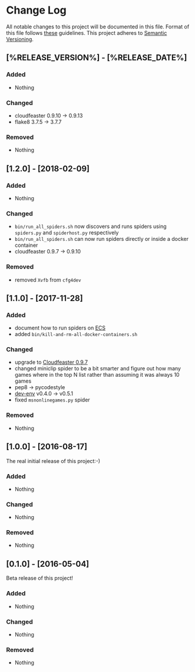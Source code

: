 # Change Log

All notable changes to this project will be documented in this file.
Format of this file follows [these](http://keepachangelog.com/) guidelines.
This project adheres to [Semantic Versioning](http://semver.org/).

## [%RELEASE_VERSION%] - [%RELEASE_DATE%]

### Added

- Nothing

### Changed

- cloudfeaster 0.9.10 -> 0.9.13
- flake8 3.7.5 -> 3.7.7

### Removed

- Nothing

## [1.2.0] - [2018-02-09]

### Added

- Nothing

### Changed

- ```bin/run_all_spiders.sh``` now discovers and runs spiders
using ```spiders.py``` and ```spiderhost.py``` respectively
- ```bin/run_all_spiders.sh``` can now run spiders directly
or inside a docker container
- cloudfeaster 0.9.7 -> 0.9.10

### Removed

- removed ```Xvfb``` from ```cfg4dev```

## [1.1.0] - [2017-11-28]

### Added

- document how to run spiders on [ECS](https://github.com/simonsdave/ecs)
- added ```bin/kill-and-rm-all-docker-containers.sh```

### Changed

- upgrade to [Cloudfeaster 0.9.7](https://github.com/simonsdave/cloudfeaster/releases/tag/v0.9.7)
- changed miniclip spider to be a bit smarter and figure out how many
  games where in the top N list rather than assuming it was always 10 games
- pep8 -> pycodestyle
- [dev-env](https://github.com/simonsdave/dev-env) v0.4.0 -> v0.5.1
- fixed ```msnonlinegames.py``` spider

### Removed

- Nothing

## [1.0.0] - [2016-08-17]

The real initial release of this project:-)

### Added

- Nothing

### Changed

- Nothing

### Removed

- Nothing

## [0.1.0] - [2016-05-04]

Beta release of this project!

### Added

- Nothing

### Changed

- Nothing

### Removed

- Nothing
